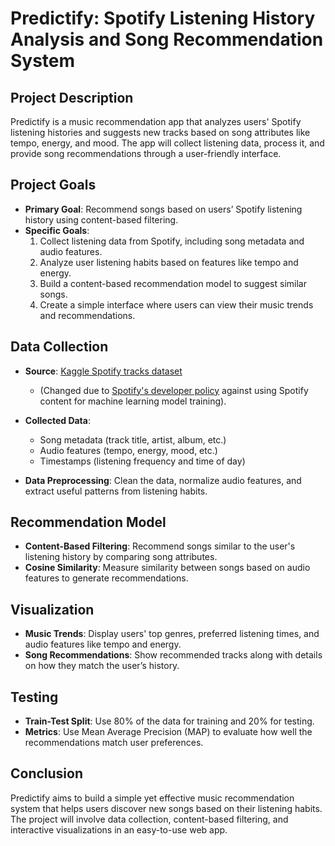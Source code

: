 # Predictify: Spotify Listening History Analysis and Song Recommendation System

## Project Description

Predictify is a music recommendation app that analyzes users' Spotify listening histories and suggests new tracks based on song attributes like tempo, energy, and mood. The app will collect listening data, process it, and provide song recommendations through a user-friendly interface.

## Project Goals

- **Primary Goal**: Recommend songs based on users’ Spotify listening history using content-based filtering.
- **Specific Goals**:
  1. Collect listening data from Spotify, including song metadata and audio features.
  2. Analyze user listening habits based on features like tempo and energy.
  3. Build a content-based recommendation model to suggest similar songs.
  4. Create a simple interface where users can view their music trends and recommendations.

## Data Collection

- **Source**: [Kaggle Spotify tracks dataset](https://www.kaggle.com/datasets/maharshipandya/-spotify-tracks-dataset/data)
  - (Changed due to [Spotify's developer policy](https://developer.spotify.com/terms#section-iv-restrictions:~:text=Misuse%20of%20the,or%20AI%20model%3B) against using Spotify content for machine learning model training).
- **Collected Data**: 
  - Song metadata (track title, artist, album, etc.)
  - Audio features (tempo, energy, mood, etc.)
  - Timestamps (listening frequency and time of day)
  
- **Data Preprocessing**: Clean the data, normalize audio features, and extract useful patterns from listening habits.

## Recommendation Model

- **Content-Based Filtering**: Recommend songs similar to the user's listening history by comparing song attributes.
- **Cosine Similarity**: Measure similarity between songs based on audio features to generate recommendations.

## Visualization

- **Music Trends**: Display users' top genres, preferred listening times, and audio features like tempo and energy.
- **Song Recommendations**: Show recommended tracks along with details on how they match the user’s history.

## Testing

- **Train-Test Split**: Use 80% of the data for training and 20% for testing.
- **Metrics**: Use Mean Average Precision (MAP) to evaluate how well the recommendations match user preferences.

## Conclusion

Predictify aims to build a simple yet effective music recommendation system that helps users discover new songs based on their listening habits. The project will involve data collection, content-based filtering, and interactive visualizations in an easy-to-use web app.
